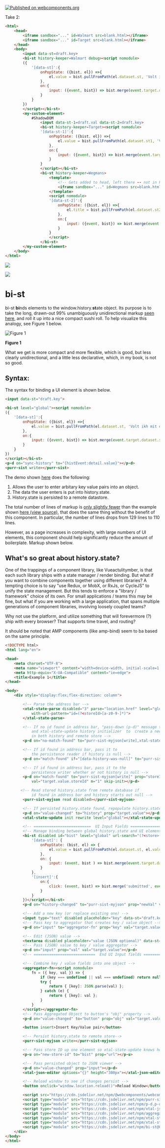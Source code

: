 [![Published on webcomponents.org](https://img.shields.io/badge/webcomponents.org-published-blue.svg)](https://www.webcomponents.org/element/bi-st)


Take 2:

```html
<html>
    <head>
        <iframe sandbox="..." id=Walmart src=blank.html></iframe>
        <iframe sandbox="..." id=Target src=blank.html></iframe>
    </head>
    <body>
        <input data-st=draft.key>
        <bi-st history-keeper=Walmart debug><script nomodule> 
        ({
            '[data-st]':{
                onPopState: ({bist, el}) =>{
                    el.value = bist.pullFromPath(el.dataset.st, 'Volt ikh mit dir gefloygn vu du vilst');
                },
                on:{
                    input: ({event, bist}) => bist.merge(event.target.dataset.st, event.target.value, 'push');
                }
            }
        })
        </script></bi-st>
        <my-custom-element>
            #ShadowDOM
                <input data-st-1=draft.val data-st-2=draft.key>
                <bi-st history-keeper=Target><script nomodule>
                '[data-st-1]':{
                    onPopState: ({bist, el}) =>{
                        el.value = bist.pullFromPath(el.dataset.st1, 'Volt ikh mit dir gefloygn vu du vilst', ['input']); //fires event input after populating from history
                    },
                    on:{
                        input: ({event, bist}) => bist.merge(event.target.dataset.st, event.target.value, 'push');
                    }
                }
                </script></bi-st>
                <bi-st history-keeper=Wegmans>
                    <template>
                        <!-- Gets added to head, left there -- not in RAM so who cares? -->
                        <iframe sandbox="..." id=Wegmans src=blank.html></iframe>
                    </template>
                    <script nomodule>
                    '[data-st-2]':{
                        onPopState: ({bist, el}) =>{
                            el.title = bist.pullFromPath(el.dataset.st2, 'Volt ikh mit dir gefloygn vu du vilst', ['input']); //fires event input after populating from history
                        },
                        on:{
                            input: ({event, bist}) => bist.merge(event.target.dataset.st, event.target.value, 'push');
                        }
                    }
                    </script>
                </bi-st>
        </my-custom-element>
    </body>
</html>
```



<a href="https://nodei.co/npm/bi-st/"><img src="https://nodei.co/npm/bi-st.png"></a>

<img src="https://badgen.net/bundlephobia/minzip/bi-st">

# bi-st

bi-st **bi**nds elements to the window.history.**st**ate object.  Its purpose is to take the long, drawn-out 99% unambiguously unidirectional markup [seen here](https://github.com/bahrus/purr-sist#example-a1----time-travel-support-aka-back-button), and roll it up into a nice compact sushi roll.  To help visualize this analogy, see Figure 1 below.  

![](https://media.giphy.com/media/RO023EYTyk5yg/giphy.gif "Figure 1")


**Figure 1**


What we get is more compact and more flexible, which is good, but less clearly unidirectional, and a little less declarative, which, in my book, is not so good.  

## Syntax:

The syntax for binding a UI element is shown below.

```html
<input data-st="draft.key">

<bi-st level="global"><script nomodule>
({
    '[data-st]':{
        onPopState: ({bist, el}) =>{
            el.value = bist.pullFromPath(el.dataset.st, 'Volt ikh mit dir gefloygn vu du vilst');
        },
        on:{
            input: ({event, bist}) => bist.merge(event.target.dataset.st, event.target.value, 'push');
        }
    }
})
</script></bi-st>
<p-d on="sync-history" to="{histEvent:detail.value}"></p-d>
<purr-sist write></purr-sist>
```

The demo shown [here](https://bahrus.github.io/bi-st-demos/index.html) does the following:

1.  Allows the user to enter arbitary key value pairs into an object.
2.  The data the user enters is put into history.state.
3.  History.state is persisted to a remote datastore.

The total number of lines of markup is [only slightly fewer](https://bahrus.github.io/bi-st-demos/index.htm) than the example shown [here (view source)](https://bahrus.github.io/purr-sist-demos/Example3.html), that does the same thing without the benefit of this component.  In particular, the number of lines drops from 129 lines to 110 lines.  


However, as a page increases in complexity, with large numbers of UI elements, this component should help significantly reduce the amount of boilerplate.  Markup shown below.

##  What's so great about history.state?

One of the trappings of a component library, like Vueactulitymber, is that each such library ships with a state manager / render binding.  But what if you want to combine components together using different libraries?  A tempting choice is to say "use Redux, or MobX, or RxJs, or CycleJS" to unify the state management.  But this tends to enforce a "library / framework" choice of its own.  For small applications / teams this may be fine, but what if you are working with a large application, that spans multiple generations of component libraries, involving loosely coupled teams?

Why not use the platform, and utilize something that will forevermore (?) ship with every browser?  That supports time travel, and routing?

It should be noted that AMP components (like amp-bind) seem to ba based on the same principle.


```html
<!DOCTYPE html>
<html lang="en">

<head>
    <meta charset="UTF-8">
    <meta name="viewport" content="width=device-width, initial-scale=1.0">
    <meta http-equiv="X-UA-Compatible" content="ie=edge">
    <title>Example 1</title>
</head>

<body>
    <div style="display:flex;flex-direction: column">

        <!-- Parse the address bar -->
        <xtal-state-parse disabled="3" parse="location.href" level="global" 
            with-url-pattern="id=(?<storeId>[a-z0-9-]*)">
        </xtal-state-parse>

        <!-- If no id found in address bar, "pass-down (p-d)" message to purr-sist-myjson writer 
            and xtal-state-update history initializer  to  create a new record ("session") 
            in both history and remote store -->
        <p-d on="no-match-found" to="purr-sist-myjson[write],xtal-state-update[init]" prop="new" val="target.noMatch" m="2" skip-init></p-d>

        <!-- If id found in address bar, pass it to 
            the persistence reader if history is null -->
        <p-d on="match-found" if="[data-history-was-null]" to="purr-sist-myjson[read]" prop="storeId" val="target.value.storeId" m="1" skip-init></p-d>

        <!-- If id found in address bar, pass it to the 
            persistence writer whether or not history is null -->
        <p-d on="match-found" to="purr-sist-myjson[write]" prop="storeId" 
            val="target.value.storeId" m="1" skip-init></p-d>

       <!-- Read stored history.state from remote database if 
            id found in address bar and history starts out null -->
        <purr-sist-myjson read disabled></purr-sist-myjson>

        <!-- If persisted history.state found, repopulate history.state-->
        <p-d on="value-changed" to="history" prop="target.value"></p-d>
        <xtal-state-update init rewrite level="global"></xtal-state-update>

        <!-- ==========================  UI Input Fields ===================================-->
        <!-- Manage binding between global history.state and UI elements -->
        <bi-st disabled id="bist" level="global" url-search="(?<store>(.*?))" replace-url-value="?id=$<store>"><script nomodule >({
            '[data-st]': {
                onPopState: (bist, el) => {
                    el.value = bist.pullFromPath(el.dataset.st, el.value);
                },
                on: {
                    input: (event, bist ) => bist.merge(event.target.dataset.st, event.target.value, 'push'),
                }
            },
            '[insert]':{
                on:{
                    click: (event, bist) => bist.merge('submitted', event.target.obj, 'push'),
                }
            }
        })</script></bi-st>
        <p-d on="history-changed" to="purr-sist-myjson" prop="newVal" val="target.value" m="1"></p-d>

        <!-- Add a new key (or replace existing one) -->
        <input type="text" disabled placeholder="key" data-st="draft.key">
        <!-- Pass key to aggregator that creates key / value object -->
        <p-d on="input" to="aggregator-fn" prop="key" val="target.value" m="1"></p-d>

        <!-- Edit (JSON) value -->
        <textarea disabled placeholder="value (JSON optional)" data-st="draft.value"></textarea>
        <!-- Pass (JSON) value to key / value aggregator -->
        <p-d on="input" prop="val" val="target.value"></p-d>
        <!-- ============================  End UI Input fields =============================== -->

        <!-- Combine key / value fields into one object -->
        <aggregator-fn><script nomodule>
            fn = ({ key, val }) => {
                if (key === undefined || val === undefined) return null;
                try {
                    return { [key]: JSON.parse(val) };
                } catch (e) {
                    return { [key]: val };
                }
            }
        </script></aggregator-fn>
        <!-- Pass Aggregated Object to button's "obj" property -->
        <p-d on="value-changed" to="button" prop="obj" val="target.value" m="1"></p-d>

        <button insert>Insert Key/Value pair</button>        

        <!-- Persist history.state to remote store-->
        <purr-sist-myjson write></purr-sist-myjson>

        <!-- Pass store ID up one element so xtal-state-update knows how to update the address bar -->
        <p-u on="new-store-id" to="bist" prop="url"></p-u>

        <!-- Pass persisted object to JSON viewer -->
        <p-d on="value-changed" prop="input"></p-d>
        <xtal-json-editor options="{}" height="300px"></xtal-json-editor>

        <!-- Reload window to see if changes persist -->
        <button onclick="window.location.reload()">Reload Window</button>

        <script src="https://cdn.jsdelivr.net/npm/@webcomponents/webcomponentsjs/webcomponents-loader.js"></script>
        <script type="module" src="https://cdn.jsdelivr.net/npm/purr-sist@0.0.36/dist/purr-sist-myjson.iife.js"></script>
        <script type="module" src="https://cdn.jsdelivr.net/npm/p-d.p-u@0.0.100/dist/p-all.iife.js"></script>
        <script type="module" src="https://cdn.jsdelivr.net/npm/xtal-json-editor@0.0.29/xtal-json-editor.js"></script>
        <script type="module" src="https://cdn.jsdelivr.net/npm/aggregator-fn@0.0.15/dist/aggregator-fn.iife.js"></script>
        <script type="module" src="https://cdn.jsdelivr.net/npm/xtal-state@0.0.67/dist/xtal-state-update.iife.js"></script>
        <script type="module" src="https://cdn.jsdelivr.net/npm/xtal-state@0.0.67/dist/xtal-state-parse.iife.js"></script>
        <script type="module" src="https://cdn.jsdelivr.net/npm/bi-st@0.0.2/dist/bi-st.iife.js"></script>
    </div>
</body>
</html>
```